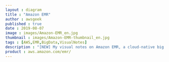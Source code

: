 ```yaml
---
layout : diagram
title : "Amazon EMR"
author : awsgeek
published : true
date : 2019-08-07
image : images/Amazon-EMR_en.jpg
thumbnail : images/Amazon-EMR-thumbnail_en.jpg
tags : [AWS,EMR,BigData,VisualNotes]
description : "[NEW] My visual notes on Amazon EMR, a cloud-native big data platform using a hosted Hadoop framework"
product : aws.amazon.com/emr/
---
```

